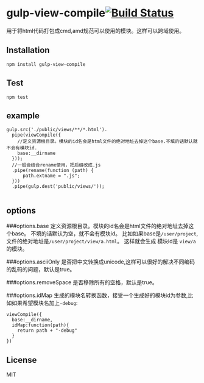 gulp-view-compile[![Build Status](https://travis-ci.org/purplebamboo/gulp-view-compile.svg)](https://travis-ci.org/purplebamboo/gulp-view-compile)
=================

用于将html代码打包成cmd,amd规范可以使用的模块。这样可以跨域使用。

## Installation

`npm install gulp-view-compile`

## Test
`npm test`


## example

```
gulp.src('./public/views/**/*.html').
  pipe(viewCompile({
    //定义资源根目录。模块的id名会是html文件的绝对地址去掉这个base.不填的话默认就不会有模块id.
    base:__dirname
  }));
  //一般会结合rename使用，把后缀改成.js
  .pipe(rename(function (path) {
      path.extname = ".js";
  }))
  .pipe(gulp.dest('public/views/'));


```
## options

###options.base
定义资源根目录。模块的id名会是html文件的绝对地址去掉这个base。
不填的话默认为空，就不会有模块id。
比如如果base是`/user/project`,文件的绝对地址是`/user/project/view/a.html`。
这样就会生成 模块id是 `view/a`的模块。

###options.asciiOnly
是否把中文转换成unicode,这样可以很好的解决不同编码的乱码的问题，默认是true。

###options.removeSpace
是否移除所有的空格，默认是true。

###options.idMap
生成的模块名转换函数，接受一个生成好的模块id为参数,比如如果希望模块名加上`-debug`:

```
viewCompile({
  base:__dirname,
  idMap:function(path){
    return path + "-debug"
  }
})
```


## License

MIT
